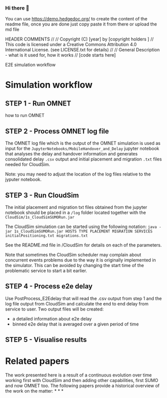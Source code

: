 ### Hi there 👋

<!--
**EdgeSimulation/EdgeSimulation** is a ✨ _special_ ✨ repository because its `README.md` (this file) appears on your GitHub profile.

Here are some ideas to get you started:

- 🔭 I’m currently working on ...
- 🌱 I’m currently learning ...
- 👯 I’m looking to collaborate on ...
- 🤔 I’m looking for help with ...
- 💬 Ask me about ...
- 📫 How to reach me: ...
- 😄 Pronouns: ...
- ⚡ Fun fact: ...
-->

You can use https://demo.hedgedoc.org/ to create the content of the readme file, once you are done just copy paste it from there or upload the md file

 
HEADER COMMENTS
//
// Copyright (C) [year] by [copyright holders <email>]
// This code is licensed under a Creative Commons Attribution 4.0 International License. (see LICENSE.txt for details)
//
// General Description - what is it used for, how it works
//
[code starts here]
 
 
 E2E simulation workflow

# Simulation workflow


## STEP 1 - Run OMNET

how to run OMNET

## STEP 2 - Process OMNET log file

The OMNET log file which is the output of the OMNET simulation is used as input for the ```JupyterNotebooks/MobileHandover_and_Delay``` jupyter notebook that analyses the delay and handover information and generates consolidated delay ```.csv``` output and initial placement and migration ```.txt``` files needed for CloudSim.

Note: you may need to adjust the location of the log files relative to the jyputer notebook.

## STEP 3 - Run CloudSim

The initial placement and migration txt files obtained from the jupyter notebook should be placed in a ```/log``` folder located together with the ```CloudSim/1s_CloudSimSUMORun.jar```

The CloudSim simulation can be started using the following notation:
```java -jar 1s_CloudSimSUMORun.jar HOSTS TYPE PLACEMENT MIGRATION SERVICES initialPositioning.txt migrations.txt```

See the README.md file in /CloudSim for details on each of the parameters.

Note that sometimes the CloudSim scheduler may complain about concurrent events problems due to the way it is originally implemented in the simulator. This can be avoided by changing the start time of the problematic service to start a bit earlier.

## STEP 4 - Process e2e delay

Use PostProcess_E2Edelay that will read the .csv output from step 1 and the log file output from CloudSim and calculate the end to end delay from service to user. Two output files will be created:
* a detailed information about e2e delay
* binned e2e delay that is averaged over a given period of time 

## STEP 5 - Visualise results

 
 
# Related papers
 
 The work presented here is a result of a continuous evolution over time working first with CloudSim and then adding other capabilities, first SUMO and now OMNET too.
 The following papers provide a historical overview of the work on the matter:
 *
 *
 *
 
